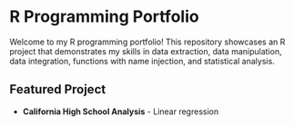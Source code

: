 # R Programming Portfolio

Welcome to my R programming portfolio! This repository showcases an R project that demonstrates my skills in data extraction, data manipulation, data integration, functions with name injection, and statistical analysis.

## Featured Project
- **California High School Analysis** - Linear regression
